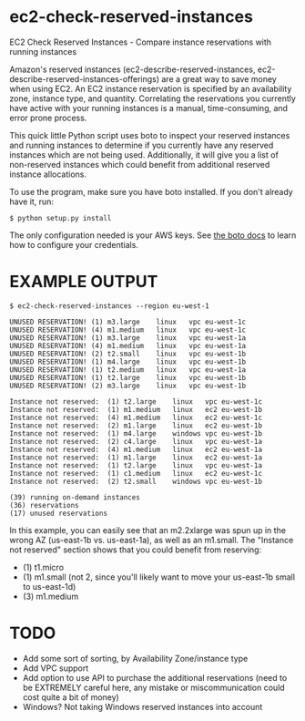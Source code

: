 ec2-check-reserved-instances
============================

EC2 Check Reserved Instances - Compare instance reservations with running instances

Amazon's reserved instances (ec2-describe-reserved-instances, ec2-describe-reserved-instances-offerings) are a great way to save money when using EC2. An EC2 instance reservation is specified by an availability zone, instance type, and quantity. Correlating the reservations you currently have active with your running instances is a manual, time-consuming, and error prone process.

This quick little Python script uses boto to inspect your reserved instances and running instances to determine if you currently have any reserved instances which are not being used. Additionally, it will give you a list of non-reserved instances which could benefit from additional reserved instance allocations.

To use the program, make sure you have boto installed. If you don't already have it, run:

    $ python setup.py install

The only configuration needed is your AWS keys. See [the boto docs](http://boto.readthedocs.org/en/latest/boto_config_tut.html) to learn how to configure your credentials.

EXAMPLE OUTPUT
===============

    $ ec2-check-reserved-instances --region eu-west-1
    
    UNUSED RESERVATION!	(1)	m3.large	linux	vpc	eu-west-1c
    UNUSED RESERVATION!	(4)	m1.medium	linux	vpc	eu-west-1c
    UNUSED RESERVATION!	(1)	m3.large	linux	vpc	eu-west-1a
    UNUSED RESERVATION!	(4)	m1.medium	linux	vpc	eu-west-1a
    UNUSED RESERVATION!	(2)	t2.small	linux	vpc	eu-west-1b
    UNUSED RESERVATION!	(1)	m4.large	linux	vpc	eu-west-1b
    UNUSED RESERVATION!	(1)	t2.medium	linux	vpc	eu-west-1a
    UNUSED RESERVATION!	(1)	t2.large	linux	vpc	eu-west-1b
    UNUSED RESERVATION!	(2)	m3.large	linux	vpc	eu-west-1b

    Instance not reserved:	(1)	t2.large	linux	vpc	eu-west-1c
    Instance not reserved:	(1)	m1.medium	linux	ec2	eu-west-1b
    Instance not reserved:	(4)	m1.medium	linux	ec2	eu-west-1c
    Instance not reserved:	(2)	m1.large	linux	ec2	eu-west-1b
    Instance not reserved:	(1)	m4.large	windows	vpc	eu-west-1b
    Instance not reserved:	(2)	c4.large	linux	vpc	eu-west-1a
    Instance not reserved:	(4)	m1.medium	linux	ec2	eu-west-1a
    Instance not reserved:	(1)	m1.large	linux	ec2	eu-west-1a
    Instance not reserved:	(1)	t2.large	linux	vpc	eu-west-1a
    Instance not reserved:	(1)	c1.medium	linux	ec2	eu-west-1c
    Instance not reserved:	(2)	t2.small	windows	vpc	eu-west-1b

    (39) running on-demand instances
    (36) reservations
    (17) unused reservations

In this example, you can easily see that an m2.2xlarge was spun up in the wrong AZ (us-east-1b vs. us-east-1a), as well as an m1.small. The "Instance not reserved" section shows that you could benefit from reserving:

* (1) t1.micro
* (1) m1.small (not 2, since you'll likely want to move your us-east-1b small to us-east-1d)
* (3) m1.medium


TODO
====

- Add some sort of sorting, by Availability Zone/instance type
- Add VPC support
- Add option to use API to purchase the additional reservations (need to be EXTREMELY careful here, any mistake or miscommunication could cost quite a bit of money)
- Windows? Not taking Windows reserved instances into account

